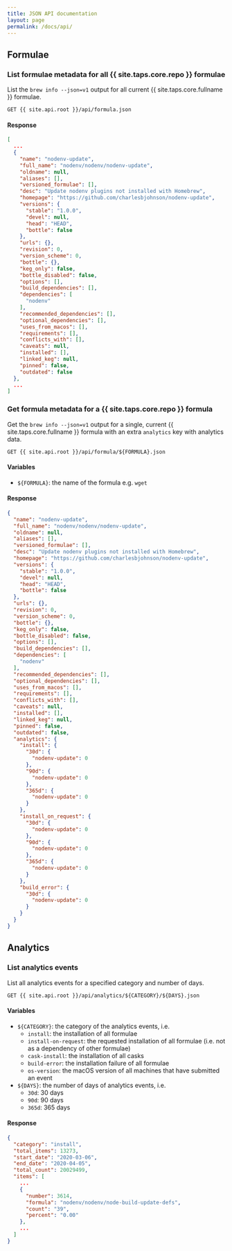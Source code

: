```yaml
---
title: JSON API documentation
layout: page
permalink: /docs/api/
---
```

## Formulae
### List formulae metadata for all {{ site.taps.core.repo }} formulae
List the `brew info --json=v1` output for all current {{ site.taps.core.fullname }} formulae.

```
GET {{ site.api.root }}/api/formula.json
```

#### Response
```json
[
  ...
  {
    "name": "nodenv-update",
    "full_name": "nodenv/nodenv/nodenv-update",
    "oldname": null,
    "aliases": [],
    "versioned_formulae": [],
    "desc": "Update nodenv plugins not installed with Homebrew",
    "homepage": "https://github.com/charlesbjohnson/nodenv-update",
    "versions": {
      "stable": "1.0.0",
      "devel": null,
      "head": "HEAD",
      "bottle": false
    },
    "urls": {},
    "revision": 0,
    "version_scheme": 0,
    "bottle": {},
    "keg_only": false,
    "bottle_disabled": false,
    "options": [],
    "build_dependencies": [],
    "dependencies": [
      "nodenv"
    ],
    "recommended_dependencies": [],
    "optional_dependencies": [],
    "uses_from_macos": [],
    "requirements": [],
    "conflicts_with": [],
    "caveats": null,
    "installed": [],
    "linked_keg": null,
    "pinned": false,
    "outdated": false
  },
  ...
]
```

### Get formula metadata for a {{ site.taps.core.repo }} formula
Get the `brew info --json=v1` output for a single, current {{ site.taps.core.fullname }} formula with an extra `analytics` key with analytics data.

```
GET {{ site.api.root }}/api/formula/${FORMULA}.json
```

#### Variables
- `${FORMULA}`: the name of the formula e.g. `wget`

#### Response
```json
{
  "name": "nodenv-update",
  "full_name": "nodenv/nodenv/nodenv-update",
  "oldname": null,
  "aliases": [],
  "versioned_formulae": [],
  "desc": "Update nodenv plugins not installed with Homebrew",
  "homepage": "https://github.com/charlesbjohnson/nodenv-update",
  "versions": {
    "stable": "1.0.0",
    "devel": null,
    "head": "HEAD",
    "bottle": false
  },
  "urls": {},
  "revision": 0,
  "version_scheme": 0,
  "bottle": {},
  "keg_only": false,
  "bottle_disabled": false,
  "options": [],
  "build_dependencies": [],
  "dependencies": [
    "nodenv"
  ],
  "recommended_dependencies": [],
  "optional_dependencies": [],
  "uses_from_macos": [],
  "requirements": [],
  "conflicts_with": [],
  "caveats": null,
  "installed": [],
  "linked_keg": null,
  "pinned": false,
  "outdated": false,
  "analytics": {
    "install": {
      "30d": {
        "nodenv-update": 0
      },
      "90d": {
        "nodenv-update": 0
      },
      "365d": {
        "nodenv-update": 0
      }
    },
    "install_on_request": {
      "30d": {
        "nodenv-update": 0
      },
      "90d": {
        "nodenv-update": 0
      },
      "365d": {
        "nodenv-update": 0
      }
    },
    "build_error": {
      "30d": {
        "nodenv-update": 0
      }
    }
  }
}
```


## Analytics
### List analytics events
List all analytics events for a specified category and number of days.

```
GET {{ site.api.root }}/api/analytics/${CATEGORY}/${DAYS}.json
```

#### Variables
- `${CATEGORY}`: the category of the analytics events, i.e.
  - `install`: the installation of all formulae
  - `install-on-request`: the requested installation of all formulae (i.e. not as a dependency of other formulae)
  - `cask-install`: the installation of all casks
  - `build-error`: the installation failure of all formulae
  - `os-version`: the macOS version of all machines that have submitted an event
- `${DAYS}`: the number of days of analytics events, i.e.
  - `30d`: 30 days
  - `90d`: 90 days
  - `365d`: 365 days

#### Response
```json
{
  "category": "install",
  "total_items": 13273,
  "start_date": "2020-03-06",
  "end_date": "2020-04-05",
  "total_count": 20029499,
  "items": [
    ...
    {
      "number": 3614,
      "formula": "nodenv/nodenv/node-build-update-defs",
      "count": "39",
      "percent": "0.00"
    },
    ...
  ]
}
```
